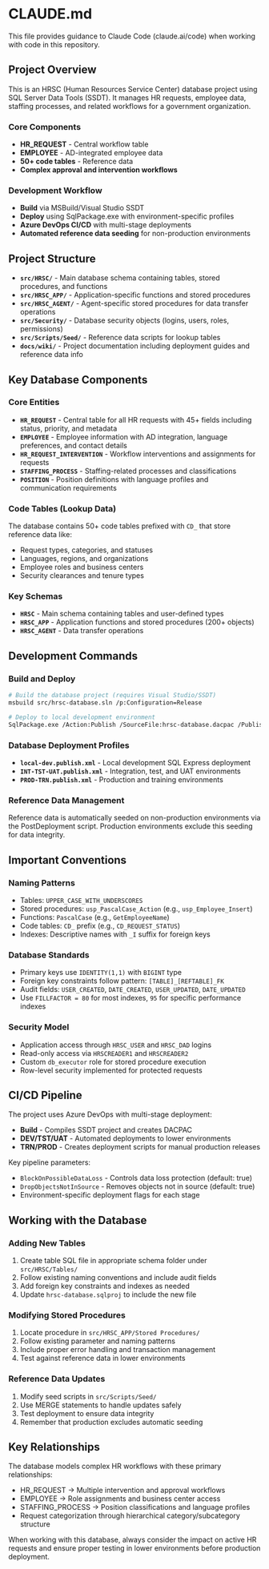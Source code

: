 # CLAUDE.md

This file provides guidance to Claude Code (claude.ai/code) when working with code in this repository.

## Project Overview

This is an HRSC (Human Resources Service Center) database project using SQL Server Data Tools (SSDT). It manages HR requests, employee data, staffing processes, and related workflows for a government organization.

### Core Components
- **HR_REQUEST** - Central workflow table
- **EMPLOYEE** - AD-integrated employee data
- **50+ code tables** - Reference data
- **Complex approval and intervention workflows**

### Development Workflow
- **Build** via MSBuild/Visual Studio SSDT
- **Deploy** using SqlPackage.exe with environment-specific profiles
- **Azure DevOps CI/CD** with multi-stage deployments
- **Automated reference data seeding** for non-production environments

## Project Structure

- **`src/HRSC/`** - Main database schema containing tables, stored procedures, and functions
- **`src/HRSC_APP/`** - Application-specific functions and stored procedures
- **`src/HRSC_AGENT/`** - Agent-specific stored procedures for data transfer operations
- **`src/Security/`** - Database security objects (logins, users, roles, permissions)
- **`src/Scripts/Seed/`** - Reference data scripts for lookup tables
- **`docs/wiki/`** - Project documentation including deployment guides and reference data info

## Key Database Components

### Core Entities
- **`HR_REQUEST`** - Central table for all HR requests with 45+ fields including status, priority, and metadata
- **`EMPLOYEE`** - Employee information with AD integration, language preferences, and contact details
- **`HR_REQUEST_INTERVENTION`** - Workflow interventions and assignments for requests
- **`STAFFING_PROCESS`** - Staffing-related processes and classifications
- **`POSITION`** - Position definitions with language profiles and communication requirements

### Code Tables (Lookup Data)
The database contains 50+ code tables prefixed with `CD_` that store reference data like:
- Request types, categories, and statuses
- Languages, regions, and organizations
- Employee roles and business centers
- Security clearances and tenure types

### Key Schemas
- **`HRSC`** - Main schema containing tables and user-defined types
- **`HRSC_APP`** - Application functions and stored procedures (200+ objects)
- **`HRSC_AGENT`** - Data transfer operations

## Development Commands

### Build and Deploy
```bash
# Build the database project (requires Visual Studio/SSDT)
msbuild src/hrsc-database.sln /p:Configuration=Release

# Deploy to local development environment
SqlPackage.exe /Action:Publish /SourceFile:hrsc-database.dacpac /PublishProfile:local-dev.publish.xml
```

### Database Deployment Profiles
- **`local-dev.publish.xml`** - Local development SQL Express deployment
- **`INT-TST-UAT.publish.xml`** - Integration, test, and UAT environments  
- **`PROD-TRN.publish.xml`** - Production and training environments

### Reference Data Management
Reference data is automatically seeded on non-production environments via the PostDeployment script. Production environments exclude this seeding for data integrity.

## Important Conventions

### Naming Patterns
- Tables: `UPPER_CASE_WITH_UNDERSCORES`
- Stored procedures: `usp_PascalCase_Action` (e.g., `usp_Employee_Insert`)
- Functions: `PascalCase` (e.g., `GetEmployeeName`)
- Code tables: `CD_` prefix (e.g., `CD_REQUEST_STATUS`)
- Indexes: Descriptive names with `_I` suffix for foreign keys

### Database Standards
- Primary keys use `IDENTITY(1,1)` with `BIGINT` type
- Foreign key constraints follow pattern: `[TABLE]_[REFTABLE]_FK`
- Audit fields: `USER_CREATED`, `DATE_CREATED`, `USER_UPDATED`, `DATE_UPDATED`
- Use `FILLFACTOR = 80` for most indexes, `95` for specific performance indexes

### Security Model
- Application access through `HRSC_USER` and `HRSC_DAD` logins
- Read-only access via `HRSCREADER1` and `HRSCREADER2`
- Custom `db_executor` role for stored procedure execution
- Row-level security implemented for protected requests

## CI/CD Pipeline

The project uses Azure DevOps with multi-stage deployment:
- **Build** - Compiles SSDT project and creates DACPAC
- **DEV/TST/UAT** - Automated deployments to lower environments
- **TRN/PROD** - Creates deployment scripts for manual production releases

Key pipeline parameters:
- `BlockOnPossibleDataLoss` - Controls data loss protection (default: true)
- `DropObjectsNotInSource` - Removes objects not in source (default: true)
- Environment-specific deployment flags for each stage

## Working with the Database

### Adding New Tables
1. Create table SQL file in appropriate schema folder under `src/HRSC/Tables/`
2. Follow existing naming conventions and include audit fields
3. Add foreign key constraints and indexes as needed
4. Update `hrsc-database.sqlproj` to include the new file

### Modifying Stored Procedures
1. Locate procedure in `src/HRSC_APP/Stored Procedures/`
2. Follow existing parameter and naming patterns
3. Include proper error handling and transaction management
4. Test against reference data in lower environments

### Reference Data Updates
1. Modify seed scripts in `src/Scripts/Seed/`
2. Use MERGE statements to handle updates safely
3. Test deployment to ensure data integrity
4. Remember that production excludes automatic seeding

## Key Relationships

The database models complex HR workflows with these primary relationships:
- HR_REQUEST → Multiple intervention and approval workflows
- EMPLOYEE → Role assignments and business center access
- STAFFING_PROCESS → Position classifications and language profiles
- Request categorization through hierarchical category/subcategory structure

When working with this database, always consider the impact on active HR requests and ensure proper testing in lower environments before production deployment.